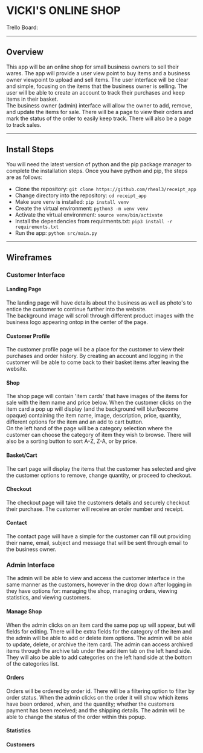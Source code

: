 # VICKI'S ONLINE SHOP

Trello Board: 

---

## Overview
This app will be an online shop for small business owners to sell their wares. The app will provide a user view point to buy items and a business owner viewpoint to upload and sell items. 
The user interface will be clear and simple, focusing on the items that the business owner is selling. The user will be able to create an account to track their purchases and keep items in their basket.  
The business owner (admin) interface will allow the owner to add, remove, and update the items for sale. There will be a page to view their orders and mark the status of the order to easily keep track. There will also be a page to track sales.

---

## Install Steps

You will need the latest version of python and the pip package manager to complete the installation steps. Once you have python and pip, the steps are as follows:

- Clone the repository: `git clone https://github.com/rheal3/receipt_app`
- Change directory into the repository: `cd receipt_app`
- Make sure venv is installed: `pip install venv`
- Create the virtual environment: `python3 -m venv venv`
- Activate the virtual environment: `source venv/bin/activate`
- Install the dependencies from requirments.txt: `pip3 install -r requirements.txt`
- Run the app: `python src/main.py`

---

## Wireframes

### Customer Interface

#### Landing Page
The landing page will have details about the business as well as photo's to entice the customer to continue further into the website.  
The background image will scroll through different product images with the business logo appearing ontop in the center of the page.
![]()

#### Customer Profile
The customer profile page will be a place for the customer to view their purchases and order history. By creating an account and logging in the customer will be able to come back to their basket items after leaving the website.
![]()

#### Shop
The shop page will contain 'item cards' that have images of the items for sale with the item name and price below. When the customer clicks on the item card a pop up will display (and the background will blur/become opaque) containing the item name, image, description, price, quantity, different options for the item and an add to cart button.  
On the left hand of the page will be a category selection where the customer can choose the category of item they wish to browse. There will also be a sorting button to sort A-Z, Z-A, or by price.
![]()

#### Basket/Cart
The cart page will display the items that the customer has selected and give the customer options to remove, change quantity, or proceed to checkout.
![]()

#### Checkout
The checkout page will take the customers details and securely checkout their purchase. The customer will receive an order number and receipt.
![]()

#### Contact
The contact page will have a simple for the customer can fill out providing their name, email, subject and message that will be sent through email to the business owner.
![]() 

### Admin Interface
The admin will be able to view and access the customer interface in the same manner as the customers, however in the drop down after logging in they have options for: managing the shop, managing orders, viewing statistics, and viewing customers.
![]()

#### Manage Shop
When the admin clicks on an item card the same pop up will appear, but will fields for editing. There will be extra fields for the category of the item and the admin will be able to add or delete item options. The admin will be able to update, delete, or archive the item card. The admin can access archived items through the archive tab under the add item tab on the left hand side. They will also be able to add categories on the left hand side at the bottom of the categories list.
![]()

#### Orders
Orders will be ordered by order id. There will be a filtering option to filter by order status. When the admin clicks on the order it will show which items have been ordered, when, and the quantity; whether the customers payment has been received; and the shipping details. The admin will be able to change the status of the order within this popup.
![]()

#### Statistics
<!-- Currently unsure about what statistics are important... -->
<!-- ![]() -->

#### Customers
<!-- This page will list all customers who have made accounts and allow the admin to send a password reset email to the customer. ??? -->
<!-- ![]() -->